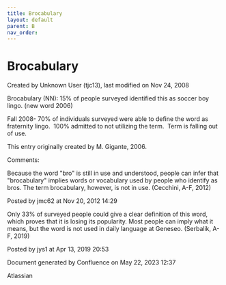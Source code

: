 ```yaml
---
title: Brocabulary
layout: default
parent: B
nav_order:
---
```


# Brocabulary

Created by  Unknown User (tjc13), last modified on Nov 24, 2008

Brocabulary (NN): 15% of people surveyed identified this as soccer boy lingo. (new word 2006)

Fall 2008- 70% of individuals surveyed were able to define the word as fraternity lingo.  100% admitted to not utilizing the term.  Term is falling out of use.

This entry originally created by M. Gigante, 2006.

Comments:

Because the word &quot;bro&quot; is still in use and understood, people can infer that &quot;brocabulary&quot; implies words or vocabulary used by people who identify as bros. The term brocabulary, however, is not in use. (Cecchini, A-F, 2012)

Posted by jmc62 at Nov 20, 2012 14:29

Only 33% of surveyed people could give a clear definition of this word, which proves that it is losing its popularity. Most people can imply what it means, but the word is not used in daily language at Geneseo. (Serbalik, A-F, 2019)

Posted by jys1 at Apr 13, 2019 20:53

Document generated by Confluence on May 22, 2023 12:37

Atlassian
